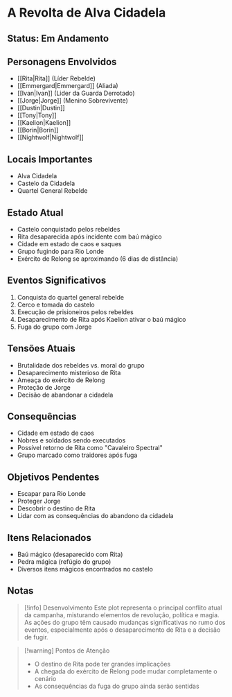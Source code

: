 # A Revolta de Alva Cidadela

## Status: Em Andamento

## Personagens Envolvidos
- [[Rita|Rita]] (Líder Rebelde)
- [[Emmergard|Emmergard]] (Aliada)
- [[Ivan|Ivan]] (Lider da Guarda Derrotado)
- [[Jorge|Jorge]] (Menino Sobrevivente)
- [[Dustin|Dustin]]
- [[Tony|Tony]]
- [[Kaelion|Kaelion]]
- [[Borin|Borin]]
- [[Nightwolf|Nightwolf]]

## Locais Importantes
- Alva Cidadela
- Castelo da Cidadela
- Quartel General Rebelde

## Estado Atual
- Castelo conquistado pelos rebeldes
- Rita desaparecida após incidente com baú mágico
- Cidade em estado de caos e saques
- Grupo fugindo para Rio Londe
- Exército de Relong se aproximando (6 dias de distância)

## Eventos Significativos
1. Conquista do quartel general rebelde
2. Cerco e tomada do castelo
3. Execução de prisioneiros pelos rebeldes
4. Desaparecimento de Rita após Kaelion ativar o baú mágico
5. Fuga do grupo com Jorge

## Tensões Atuais
- Brutalidade dos rebeldes vs. moral do grupo
- Desaparecimento misterioso de Rita
- Ameaça do exército de Relong
- Proteção de Jorge
- Decisão de abandonar a cidadela

## Consequências
- Cidade em estado de caos
- Nobres e soldados sendo executados
- Possível retorno de Rita como "Cavaleiro Spectral"
- Grupo marcado como traidores após fuga

## Objetivos Pendentes
- Escapar para Rio Londe
- Proteger Jorge
- Descobrir o destino de Rita
- Lidar com as consequências do abandono da cidadela

## Itens Relacionados
- Baú mágico (desaparecido com Rita)
- Pedra mágica (refúgio do grupo)
- Diversos itens mágicos encontrados no castelo

## Notas
> [!info] Desenvolvimento
> Este plot representa o principal conflito atual da campanha, misturando elementos de revolução, política e magia. As ações do grupo têm causado mudanças significativas no rumo dos eventos, especialmente após o desaparecimento de Rita e a decisão de fugir.

> [!warning] Pontos de Atenção
> - O destino de Rita pode ter grandes implicações
> - A chegada do exército de Relong pode mudar completamente o cenário
> - As consequências da fuga do grupo ainda serão sentidas 
